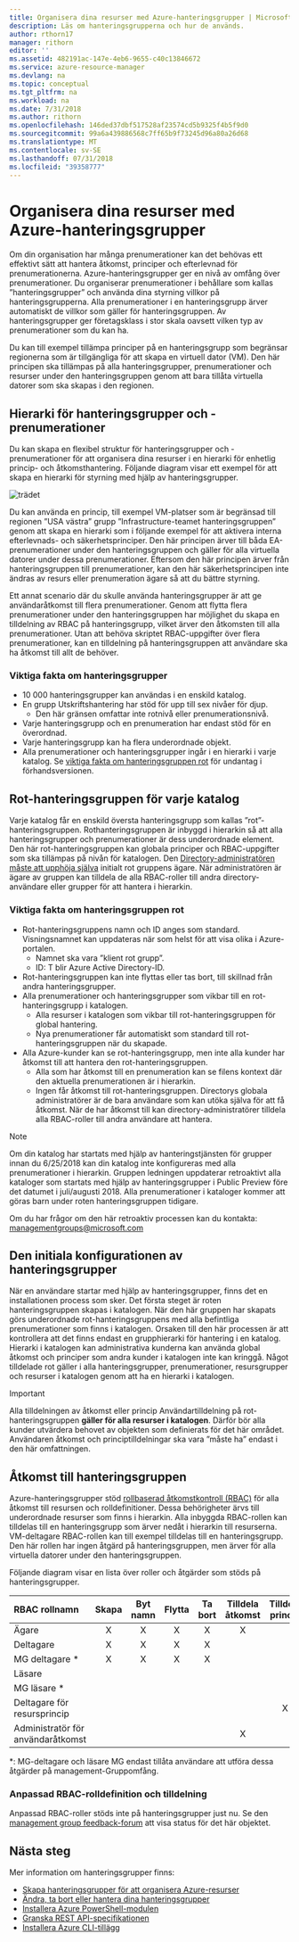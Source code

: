 ```yaml
---
title: Organisera dina resurser med Azure-hanteringsgrupper | Microsoft Docs
description: Läs om hanteringsgrupperna och hur de används.
author: rthorn17
manager: rithorn
editor: ''
ms.assetid: 482191ac-147e-4eb6-9655-c40c13846672
ms.service: azure-resource-manager
ms.devlang: na
ms.topic: conceptual
ms.tgt_pltfrm: na
ms.workload: na
ms.date: 7/31/2018
ms.author: rithorn
ms.openlocfilehash: 146ded37dbf517528af23574cd5b9325f4b5f9d0
ms.sourcegitcommit: 99a6a439886568c7ff65b9f73245d96a80a26d68
ms.translationtype: MT
ms.contentlocale: sv-SE
ms.lasthandoff: 07/31/2018
ms.locfileid: "39358777"
---
```

# <a name="organize-your-resources-with-azure-management-groups"></a>Organisera dina resurser med Azure-hanteringsgrupper

Om din organisation har många prenumerationer kan det behövas ett effektivt sätt att hantera åtkomst, principer och efterlevnad för prenumerationerna. Azure-hanteringsgrupper ger en nivå av omfång över prenumerationer. Du organiserar prenumerationer i behållare som kallas ”hanteringsgrupper” och använda dina styrning villkor på hanteringsgrupperna. Alla prenumerationer i en hanteringsgrupp ärver automatiskt de villkor som gäller för hanteringsgruppen. Av hanteringsgrupper ger företagsklass i stor skala oavsett vilken typ av prenumerationer som du kan ha.

Du kan till exempel tillämpa principer på en hanteringsgrupp som begränsar regionerna som är tillgängliga för att skapa en virtuell dator (VM). Den här principen ska tillämpas på alla hanteringsgrupper, prenumerationer och resurser under den hanteringsgruppen genom att bara tillåta virtuella datorer som ska skapas i den regionen.

## <a name="hierarchy-of-management-groups-and-subscriptions"></a>Hierarki för hanteringsgrupper och -prenumerationer

Du kan skapa en flexibel struktur för hanteringsgrupper och -prenumerationer för att organisera dina resurser i en hierarki för enhetlig princip- och åtkomsthantering.
Följande diagram visar ett exempel för att skapa en hierarki för styrning med hjälp av hanteringsgrupper.

![trädet](media/management-groups/MG_overview.png)

Du kan använda en princip, till exempel VM-platser som är begränsad till regionen ”USA västra” grupp ”Infrastructure-teamet hanteringsgruppen” genom att skapa en hierarki som i följande exempel för att aktivera interna efterlevnads- och säkerhetsprinciper. Den här principen ärver till båda EA-prenumerationer under den hanteringsgruppen och gäller för alla virtuella datorer under dessa prenumerationer. Eftersom den här principen ärver från hanteringsgruppen till prenumerationer, kan den här säkerhetsprincipen inte ändras av resurs eller prenumeration ägare så att du bättre styrning.

Ett annat scenario där du skulle använda hanteringsgrupper är att ge användaråtkomst till flera prenumerationer.  Genom att flytta flera prenumerationer under den hanteringsgruppen har möjlighet du skapa en tilldelning av RBAC på hanteringsgrupp, vilket ärver den åtkomsten till alla prenumerationer.  Utan att behöva skriptet RBAC-uppgifter över flera prenumerationer, kan en tilldelning på hanteringsgruppen att användare ska ha åtkomst till allt de behöver.

### <a name="important-facts-about-management-groups"></a>Viktiga fakta om hanteringsgrupper

- 10 000 hanteringsgrupper kan användas i en enskild katalog.
- En grupp Utskriftshantering har stöd för upp till sex nivåer för djup.
  - Den här gränsen omfattar inte rotnivå eller prenumerationsnivå.
- Varje hanteringsgrupp och en prenumeration har endast stöd för en överordnad.
- Varje hanteringsgrupp kan ha flera underordnade objekt.
- Alla prenumerationer och hanteringsgrupper ingår i en hierarki i varje katalog. Se [viktiga fakta om hanteringsgruppen rot](#important-facts-about-the-root-management-group) för undantag i förhandsversionen.

## <a name="root-management-group-for-each-directory"></a>Rot-hanteringsgruppen för varje katalog

Varje katalog får en enskild översta hanteringsgrupp som kallas ”rot”-hanteringsgruppen. Rothanteringsgruppen är inbyggd i hierarkin så att alla hanteringsgrupper och prenumerationer är dess underordnade element. Den här rot-hanteringsgruppen kan globala principer och RBAC-uppgifter som ska tillämpas på nivån för katalogen. Den [Directory-administratören måste att upphöja själva](../role-based-access-control/elevate-access-global-admin.md) initialt rot gruppens ägare. När administratören är ägare av gruppen kan tilldela de alla RBAC-roller till andra directory-användare eller grupper för att hantera i hierarkin.  

### <a name="important-facts-about-the-root-management-group"></a>Viktiga fakta om hanteringsgruppen rot

- Rot-hanteringsgruppens namn och ID anges som standard. Visningsnamnet kan uppdateras när som helst för att visa olika i Azure-portalen.
  - Namnet ska vara ”klient rot grupp”.
  - ID: T blir Azure Active Directory-ID.
- Rot-hanteringsgruppen kan inte flyttas eller tas bort, till skillnad från andra hanteringsgrupper.  
- Alla prenumerationer och hanteringsgrupper som vikbar till en rot-hanteringsgrupp i katalogen.
  - Alla resurser i katalogen som vikbar till rot-hanteringsgruppen för global hantering.
  - Nya prenumerationer får automatiskt som standard till rot-hanteringsgruppen när du skapade.
- Alla Azure-kunder kan se rot-hanteringsgrupp, men inte alla kunder har åtkomst till att hantera den rot-hanteringsgruppen.
  - Alla som har åtkomst till en prenumeration kan se filens kontext där den aktuella prenumerationen är i hierarkin.  
  - Ingen får åtkomst till rot-hanteringsgruppen. Directorys globala administratörer är de bara användare som kan utöka själva för att få åtkomst.  När de har åtkomst till kan directory-administratörer tilldela alla RBAC-roller till andra användare att hantera.  

>[!NOTE]
>Om din katalog har startats med hjälp av hanteringstjänsten för grupper innan du 6/25/2018 kan din katalog inte konfigureras med alla prenumerationer i hierarkin. Gruppen ledningen uppdaterar retroaktivt alla kataloger som startats med hjälp av hanteringsgrupper i Public Preview före det datumet i juli/augusti 2018. Alla prenumerationer i kataloger kommer att göras barn under roten hanteringsgruppen tidigare.  
>
>Om du har frågor om den här retroaktiv processen kan du kontakta: managementgroups@microsoft.com  
  
## <a name="initial-setup-of-management-groups"></a>Den initiala konfigurationen av hanteringsgrupper

När en användare startar med hjälp av hanteringsgrupper, finns det en installationen process som sker. Det första steget är roten hanteringsgruppen skapas i katalogen. När den här gruppen har skapats görs underordnade rot-hanteringsgruppens med alla befintliga prenumerationer som finns i katalogen.  Orsaken till den här processen är att kontrollera att det finns endast en grupphierarki för hantering i en katalog.  Hierarki i katalogen kan administrativa kunderna kan använda global åtkomst och principer som andra kunder i katalogen inte kan kringgå. Något tilldelade rot gäller i alla hanteringsgrupper, prenumerationer, resursgrupper och resurser i katalogen genom att ha en hierarki i katalogen.  

> [!IMPORTANT]
> Alla tilldelningen av åtkomst eller princip Användartilldelning på rot-hanteringsgruppen **gäller för alla resurser i katalogen**. Därför bör alla kunder utvärdera behovet av objekten som definierats för det här området.  Användaren åtkomst och principtilldelningar ska vara ”måste ha” endast i den här omfattningen.  
  
## <a name="management-group-access"></a>Åtkomst till hanteringsgruppen

Azure-hanteringsgrupper stöd [rollbaserad åtkomstkontroll (RBAC)](../role-based-access-control/overview.md) för alla åtkomst till resursen och rolldefinitioner. Dessa behörigheter ärvs till underordnade resurser som finns i hierarkin. Alla inbyggda RBAC-rollen kan tilldelas till en hanteringsgrupp som ärver nedåt i hierarkin till resurserna.  VM-deltagare RBAC-rollen kan till exempel tilldelas till en hanteringsgrupp. Den här rollen har ingen åtgärd på hanteringsgruppen, men ärver för alla virtuella datorer under den hanteringsgruppen.  

Följande diagram visar en lista över roller och åtgärder som stöds på hanteringsgrupper.

| RBAC rollnamn             | Skapa | Byt namn | Flytta | Ta bort | Tilldela åtkomst | Tilldela princip | Läsa  |
|:-------------------------- |:------:|:------:|:----:|:------:|:-------------:| :------------:|:-----:|
|Ägare                       | X      | X      | X    | X      | X             |               | X     |
|Deltagare                 | X      | X      | X    | X      |               |               | X     |
|MG deltagare *             | X      | X      | X    | X      |               |               | X     |
|Läsare                      |        |        |      |        |               |               | X     |
|MG läsare *                  |        |        |      |        |               |               | X     |
|Deltagare för resursprincip |        |        |      |        |               | X             |       |
|Administratör för användaråtkomst   |        |        |      |        | X             |               |       |

*: MG-deltagare och läsare MG endast tillåta användare att utföra dessa åtgärder på management-Gruppomfång.  

### <a name="custom-rbac-role-definition-and-assignment"></a>Anpassad RBAC-rolldefinition och tilldelning

Anpassad RBAC-roller stöds inte på hanteringsgrupper just nu.  Se den [management group feedback-forum](https://aka.ms/mgfeedback) att visa status för det här objektet.

## <a name="next-steps"></a>Nästa steg

Mer information om hanteringsgrupper finns:

- [Skapa hanteringsgrupper för att organisera Azure-resurser](management-groups-create.md)
- [Ändra, ta bort eller hantera dina hanteringsgrupper](management-groups-manage.md)
- [Installera Azure PowerShell-modulen](https://www.powershellgallery.com/packages/AzureRM.ManagementGroups/0.0.1-preview)
- [Granska REST API-specifikationen](https://github.com/Azure/azure-rest-api-specs/tree/master/specification/managementgroups/resource-manager/Microsoft.Management/preview)
- [Installera Azure CLI-tillägg](https://docs.microsoft.com/cli/azure/extension?view=azure-cli-latest#az_extension_list_available)
